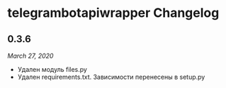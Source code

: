 telegrambotapiwrapper Changelog
=================

0.3.6
------
*March 27, 2020*

* Удален модуль files.py
* Удален requirements.txt. Зависимости перенесены в setup.py